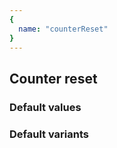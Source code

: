 ```yaml
---
{
  name: "counterReset"
}
---
```


## Counter reset

### Default values
<!-- defaults.values.start -->
<!-- defaults.values.end -->


### Default variants
<!-- defaults.variants.start -->
<!-- defaults.variants.end -->
